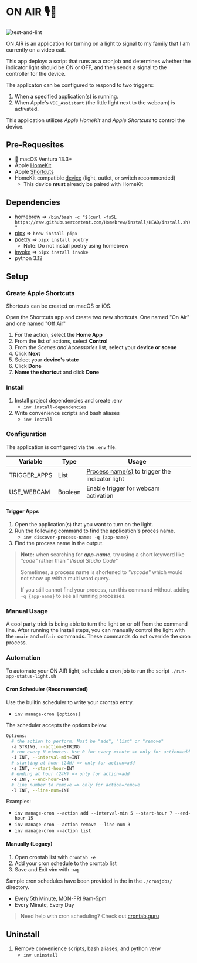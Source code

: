 # ON AIR 🎙️🚨
![test-and-lint](https://github.com/cakeholeDC/on-air/actions/workflows/test-and-lint.yml/badge.svg)

ON AIR is an application for turning on a light to signal to my family that I am currently on a video call. 

This app deploys a script that runs as a cronjob and determines whether the indicator light should be ON or OFF, and then sends a signal to the controller for the device.

The applicaton can be configured to respond to two triggers: <!-- TODO: two => three -->
1. When a specified application(s) is running.
1. When Apple's `VDC_Assistant` (the little light next to the webcam) is activated. <!-- TODO: VDC_Assistant is external webcams only. Need to fix this. -->
<!-- TODO: implement audio trigger -->
<!-- 1. When Apples `IOAudioEngineState` is equal to 1 (true / enabled).  -->

This application utilizes _Apple HomeKit_ and _Apple Shortcuts_ to control the device.

<!-- TODO: If you're interested in using Smartthings to control your device, see the branch `smartthings` -->
<!-- TODO: If you're interested in using HomeAssistant to control your device, see the branch `hass` -->

## Pre-Requesites 
-  macOS Ventura 13.3+
- Apple [HomeKit](https://www.apple.com/home-app/)
- Apple [Shortcuts](https://support.apple.com/guide/shortcuts/welcome/ios)
- HomeKit compatible [device](https://www.apple.com/home-app/accessories/) (light, outlet, or switch recommended)
    - This device **must** already be paired with HomeKit

## Dependencies
- [homebrew](https://brew.sh/) => `/bin/bash -c "$(curl -fsSL https://raw.githubusercontent.com/Homebrew/install/HEAD/install.sh)"`
- [pipx](https://pypa.github.io/pipx/) => `brew install pipx`
- [poetry](https://python-poetry.org/) => `pipx install poetry`
    - Note: Do not install poetry using homebrew
- [invoke](https://github.com/pyinvoke/invoke) => `pipx install invoke`
- python 3.12

## Setup
### Create Apple Shortcuts
Shortcuts can be created on macOS or iOS. 

Open the Shortcuts app and create two new shortcuts. One named "On Air" and one named "Off Air"
<!-- TODO: new shortcut for status, and poll that instead of a logfile. -->

1. For the action, select the **Home App**
1. From the list of actions, select **Control**
1. From the _Scenes and Accessories_ list, select your **device or scene**
1. Click **Next**
1. Select your **device's state**
1. Click **Done**
1. **Name the shortcut** and click **Done**

### Install
1. Install project dependencies and create .env
    - `inv install-dependencies` <!-- TODO: rename to setup project or something like that. -->
1. Write convenience scripts and bash aliases
    - `inv install`

### Configuration
The application is configured via the `.env` file.

| Variable     | Type       | Usage      |
| ------------ | ---------- | ---------- |
| TRIGGER_APPS | List       | [Process name(s)](#trigger-apps) to trigger the indicator light |
| USE_WEBCAM   | Boolean    | Enable trigger for webcam activation | 
<!-- TODO: implement audio trigger -->
<!-- | USE_AUDIO    | Boolean    | Enable trigger for microphone activation |  -->

#### Trigger Apps
1. Open the application(s) that you want to turn on the light.
1. Run the following command to find the application's proces name. 
    - `inv discover-process-names -q {app-name}`
1. Find the process name in the output.

> **Note:** when searching for **_app-name_**, try using a short keyword like _"code"_ rather than _"Visual Studio Code"_
> 
> Sometimes, a process name is shortened to _"vscode"_ which would not show up with a multi word query.
>
> If you still cannot find your process, run this command without adding `-q {app-name}` to see all running processes. 

### Manual Usage
A cool party trick is being able to turn the light on or off from the command line. After running the install steps, you can manually control the light with the `onair` and `offair` commands. These commands do not override the cron process.

### Automation
To automate your ON AIR light, schedule a cron job to run the script `./run-app-status-light.sh`

#### Cron Scheduler (Recommended)
Use the builtin scheduler to write your crontab entry.
- `inv manage-cron [options]`

The scheduler accepts the options below:
```sh
Options:
  # the action to perform. Must be "add", "list" or "remove"
  -a STRING, --action=STRING
  # run every N minutes. Use 0 for every minute => only for action=add
  -i INT, --interval-min=INT
  # starting at hour (24H) => only for action=add
  -s INT, --start-hour=INT
  # ending at hour (24H) => only for action=add
  -e INT, --end-hour=INT
  # line number to remove => only for action=remove
  -l INT, --line-num=INT
```

Examples:
- `inv manage-cron --action add --interval-min 5 --start-hour 7 --end-hour 15`
- `inv manage-cron --action remove --line-num 3`
- `inv manage-cron --action list`

#### Manually (Legacy)
1. Open crontab list with `crontab -e`
2. Add your cron schedule to the crontab list
3. Save and Exit vim with `:wq`

Sample cron schedules have been provided in the in the `./cronjobs/` directory.
- Every 5th Minute, MON-FRI 9am-5pm
- Every Minute, Every Day

> Need help with cron scheduling? Check out [crontab.guru](https://crontab.guru/)


## Uninstall
1. Remove convenience scripts, bash aliases, and python venv
    - `inv uninstall`
